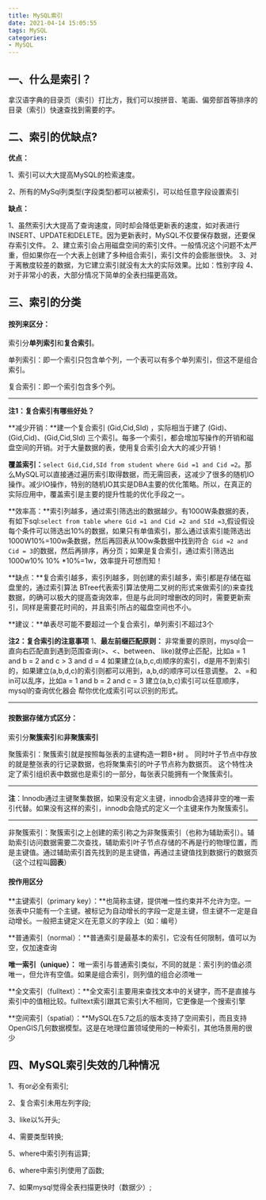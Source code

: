 ```yaml
---
title: MySQL索引
date: 2021-04-14 15:05:55
tags: MySQL
categories: 
- MySQL
---
```


## 一、什么是索引？ 

拿汉语字典的目录页（索引）打比方，我们可以按拼音、笔画、偏旁部首等排序的目录（索引）快速查找到需要的字。

## 二、索引的优缺点?

**优点：**

1、索引可以大大提高MySQL的检索速度。

2、所有的MySql列类型(字段类型)都可以被索引，可以给任意字段设置索引 

<!--more-->

**缺点：**

1、虽然索引大大提高了查询速度，同时却会降低更新表的速度，如对表进行INSERT、UPDATE和DELETE。因为更新表时，MySQL不仅要保存数据，还要保存索引文件。
2、建立索引会占用磁盘空间的索引文件。一般情况这个问题不太严重，但如果你在一个大表上创建了多种组合索引，索引文件的会膨胀很快。
3、对于离散度较差的数据，为它建立索引就没有太大的实际效果。比如：性别字段
4、对于非常小的表，大部分情况下简单的全表扫描更高效。

## 三、索引的分类

#### 按列来区分：

索引分**单列索引**和**复合索引**。

单列索引：即一个索引只包含单个列，一个表可以有多个单列索引，但这不是组合索引。

复合索引：即一个索引包含多个列。

---

**注1：复合索引有哪些好处？**

**减少开销：**建一个复合索引 (Gid,Cid,SId) ，实际相当于建了 (Gid)、(Gid,Cid)、(Gid,Cid,SId) 三个索引。每多一个索引，都会增加写操作的开销和磁盘空间的开销。对于大量数据的表，使用复合索引会大大的减少开销！ 

**覆盖索引：**`select Gid,Cid,SId from student where Gid =1 and Cid =2`。那么MySQL可以直接通过遍历索引取得数据，而无需回表，这减少了很多的随机IO操作。减少IO操作，特别的随机IO其实是DBA主要的优化策略。所以，在真正的实际应用中，覆盖索引是主要的提升性能的优化手段之一。 

**效率高：**索引列越多，通过索引筛选出的数据越少。有1000W条数据的表，有如下sql:`select from table where Gid =1 and Cid =2 and SId =3`,假设假设每个条件可以筛选出10%的数据，如果只有单值索引，那么通过该索引能筛选出1000W10%=100w条数据，然后再回表从100w条数据中找到符合` Gid =2 and Cid = 3`的数据，然后再排序，再分页；如果是复合索引，通过索引筛选出1000w10% 10% *10%=1w，效率提升可想而知！ 

**缺点：**复合索引越多，索引列越多，则创建的索引越多，索引都是存储在磁盘里的，通过索引算法 BTree代表索引算法使用二叉树的形式来做索引的)来查找数据，的确可以极大的提高查询效率，但是与此同时增删改的同时，需要更新索引，同样是需要花时间的，并且索引所占的磁盘空间也不小。 

**建议：**单表尽可能不要超过一个复合索引，单列索引不超过3个

**注2：复合索引的注意事项**
1、**最左前缀匹配原则：** 非常重要的原则，mysql会一直向右匹配直到遇到范围查询(>、<、between、 like)就停止匹配，比如a = 1 and b = 2 and c > 3 and d = 4 如果建立(a,b,c,d)顺序的索引，d是用不到索引的，如果建立(a,b,d,c)的索引则都可以用到，a,b,d的顺序可以任意调整。 
2、=和in可以乱序，比如a = 1 and b = 2 and c = 3 建立(a,b,c)索引可以任意顺序，mysql的查询优化器会 帮你优化成索引可以识别的形式。 

---

####  按数据存储方式区分：

索引分**聚簇索引**和**非聚簇索引**

聚簇索引：聚簇索引就是按照每张表的主键构造一颗B+树 。 同时叶子节点中存放的就是整张表的行记录数据，也将聚集索引的叶子节点称为数据页。 这个特性决定了索引组织表中数据也是索引的一部分，每张表只能拥有一个聚簇索引。 

----

**注**：Innodb通过主键聚集数据，如果没有定义主键，innodb会选择非空的唯一索引代替。如果没有这样的索引，innodb会隐式的定义一个主键来作为聚簇索引。 

---

非聚簇索引：聚簇索引之上创建的索引称之为非聚簇索引（也称为辅助索引）。辅助索引访问数据需要二次查找，辅助索引叶子节点存储的不再是行的物理位置，而是主键值。通过辅助索引首先找到的是主键值，再通过主键值找到数据行的数据页（这个过程叫**回表**）

#### 按作用区分

**主键索引（primary key）：**也简称主键，提供唯一性约束并不允许为空。一张表中只能有一个主键。被标记为自动增长的字段一定是主键，但主键不一定是自动增长。一般把主键定义在无意义的字段上（如：编号）

**普通索引（normal）：**普通索引是最基本的索引，它没有任何限制，值可以为空，仅加速查询

**唯一索引（unique）：** 唯一索引与普通索引类似，不同的就是：索引列的值必须唯一，但允许有空值。如果是组合索引，则列值的组合必须唯一 

**全文索引（fulltext）：**全文索引主要用来查找文本中的关键字，而不是直接与索引中的值相比较。fulltext索引跟其它索引大不相同，它更像是一个搜索引擎 

**空间索引（spatial）：**MySQL在5.7之后的版本支持了空间索引，而且支持OpenGIS几何数据模型。这是在地理位置领域使用的一种索引，其他场景用的很少

## 四、MySQL索引失效的几种情况 

1、有or必全有索引;

2、复合索引未用左列字段; 

3、like以%开头;

4、需要类型转换; 

5、where中索引列有运算; 

6、where中索引列使用了函数; 

7、如果mysql觉得全表扫描更快时（数据少）; 

